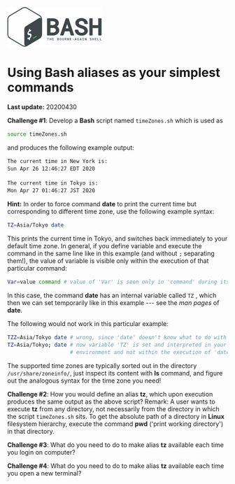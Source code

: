 ![](bash_logo.png)

# Using **Bash** aliases as your simplest commands

**Last update:** 20200430

**Challenge #1**: Develop a **Bash** script named ```timeZones.sh``` which is used as 

```bash
source timeZones.sh
```

and produces the following example output:

```bash
The current time in New York is:
Sun Apr 26 12:46:27 EDT 2020

The current time in Tokyo is:
Mon Apr 27 01:46:27 JST 2020
```

**Hint:** In order to force command **date** to print the current time but corresponding to different time zone, use the following example syntax:

```bash
TZ=Asia/Tokyo date
```

This prints the current time in Tokyo, and switches back immediately to your default time zone. In general, if you define variable and execute the command in the same line like in this example (and without ```;``` separating them!), the value of variable is visible only within the execution of that particular command:

```bash
Var=value command # value of 'Var' is seen only in 'command' during its execution
```

In this case, the command **date** has an internal variable called ```TZ``` , which then we can set temporarily like in this example --- see the _man pages_ of **date**. 

The following would not work in this particular example:

```bash
TZZ=Asia/Tokyo date # wrong, since 'date' doesn't know what to do with variable TZZ
TZ=Asia/Tokyo; date # now variable 'TZ' is set and interpreted in your local
                    # environment and not within the execution of 'date'  
```

The supported time zones are typically sorted out in the directory ```/usr/share/zoneinfo/```, just inspect its content with **ls** command, and figure out the analogous syntax for the time zone you need!

**Challenge #2**: How you would define an alias **tz**, which upon execution produces the same output as the above script? Remark: A user wants to execute **tz** from any directory, not necessarily from the directory in which the script ```timeZones.sh``` sits. To get the absolute path of a directory in **Linux** filesystem hierarchy, execute the command **pwd** ('print working directory') in that directory.  

**Challenge #3**: What do you need to do to make alias **tz** available each time you login on computer?

**Challenge #4**: What do you need to do to make alias **tz** available each time you open a new terminal?

